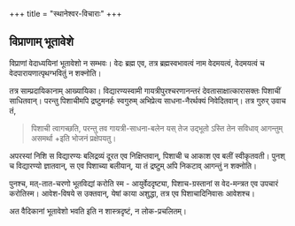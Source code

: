 +++
title = "स्थानेश्वर-विचाराः"
+++

## विप्राणाम् भूतावेशे
विप्राणां वेदाध्ययिनां भूतावेशो न सम्भवः। वेदः ब्रह्म एव, तत्र ब्रह्मस्वभावत्वं नाम वेदमयत्वं, वेदमयत्वं च वेदपारायणात्पृथग्भवितुं न शक्नोति। 

तत्र साम्प्रदायिकानाम् आख्यायिका। विद्यारण्यस्वामी गायत्रीपुरश्चरणानन्तरं देवतासाक्षात्कारासक्तः पिशाचीं साधितवान्। परन्तु पिशाचीमपि द्रष्टुमनर्हः स्वगुरुम् अभिप्रेत्य साधना-नैरर्थक्यं निवेदितवान्। तत्र गुरुर् उवाच तं, 

> पिशाची त्वागच्छति, परन्तु तव गायत्री-साधना-बलेन यस् तेज उद्भूतो ऽस्ति तेन सविधाव् आगन्तुम् असमर्था +इति भोजनं प्रक्षेपयतु। 

अपरस्यां निशि स विद्यारण्यः बलिद्रव्यं दूरत एव निक्षिप्तवान्, पिशाची च आकाश एव बलीं स्वीकृतवती। पुनश् च विद्यारण्यो ज्ञातवान्, स एव पिशाच्या बलीयान्, या तं द्रष्टुम् अपि निकटाव् आगन्तुं न शक्नोति।

पुनश्च, मत्-तात-चरणो भूतविद्यां करोति स्म - आयुर्वेददृष्ट्या, पिशाच-ग्रस्तानां स वेद-मन्त्रत एव उपचारं करोतिस्म। आवेश-विषये स उक्तवान्, येषां काया अशुद्धा, तत्र एव पिशाचादिनिवासः आवेशश्च।

अत वैदिकानां भूतावेशो भवति इति न शास्त्रदृष्टं, न लोक-प्रचलितम्।